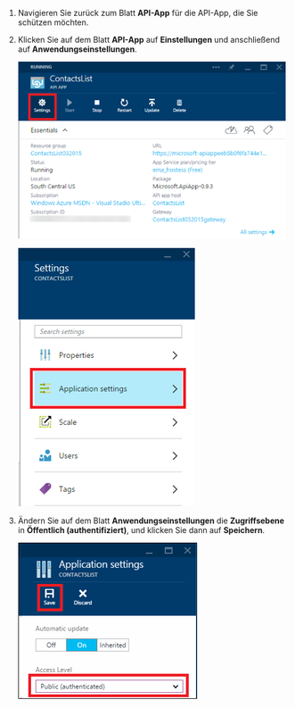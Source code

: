 1. Navigieren Sie zurück zum Blatt **API-App** für die API-App, die Sie schützen möchten.

2. Klicken Sie auf dem Blatt **API-App** auf **Einstellungen** und anschließend auf **Anwendungseinstellungen**.

	![Klicken Sie auf "Einstellungen"](./media/app-service-api-config-auth/clicksettings.png)

	![Klicken Sie auf "Anwendungseinstellungen"](./media/app-service-api-config-auth/clickbasicsettings.png)

3. Ändern Sie auf dem Blatt **Anwendungseinstellungen** die **Zugriffsebene** in **Öffentlich \(authentifiziert\)**, und klicken Sie dann auf **Speichern**.

	![Klicken Sie auf "Grundlegende Einstellungen"](./media/app-service-api-config-auth/setpublicauth.png)

<!---HONumber=July15_HO5-->